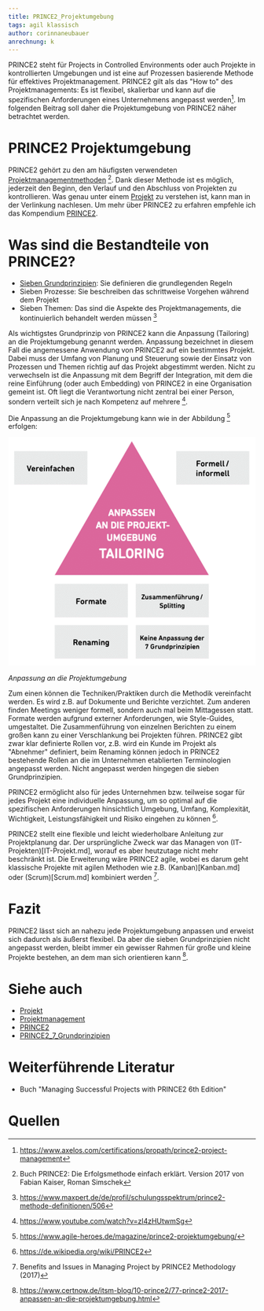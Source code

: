 ```yaml
---
title: PRINCE2_Projektumgebung
tags: agil klassisch
author: corinnaneubauer
anrechnung: k 
---
```


PRINCE2 steht für Projects in Controlled Environments oder auch Projekte in kontrollierten Umgebungen und ist eine auf Prozessen basierende Methode für effektives Projektmanagement. PRINCE2 gilt als das "How to" des Projektmanagements: Es ist flexibel, skalierbar und kann auf die spezifischen Anforderungen eines Unternehmens angepasst werden[^1]. Im folgenden Beitrag soll daher die Projektumgebung von PRINCE2 näher betrachtet werden.


# PRINCE2 Projektumgebung

PRINCE2 gehört zu den am häufigsten verwendeten [Projektmanagementmethoden](Projektmanagement.md) [^2]. Dank dieser Methode ist es möglich, jederzeit den Beginn, den Verlauf und den Abschluss von Projekten zu kontrollieren. Was genau unter einem [Projekt](Projekt.md) zu verstehen ist, kann man in der Verlinkung nachlesen. Um mehr über PRINCE2 zu erfahren empfehle ich das Kompendium [PRINCE2](PRINCE2.md). 

# Was sind die Bestandteile von PRINCE2?
* [Sieben Grundprinzipien](PRINCE2_7_Grundprinzipien.md): Sie definieren die grundlegenden Regeln
* Sieben Prozesse: Sie beschreiben das schrittweise Vorgehen während dem Projekt 
* Sieben Themen: Das sind die Aspekte des Projektmanagements, die kontinuierlich behandelt werden müssen [^3]
 
Als wichtigstes Grundprinzip von PRINCE2 kann die Anpassung (Tailoring) an die Projektumgebung genannt werden. Anpassung bezeichnet in diesem Fall die angemessene Anwendung von PRINCE2 auf ein bestimmtes Projekt. Dabei muss der Umfang von Planung und Steuerung sowie der Einsatz von Prozessen und Themen richtig auf das Projekt abgestimmt werden. Nicht zu verwechseln ist die Anpassung mit dem Begriff der Integration, mit dem die reine Einführung (oder auch Embedding) von PRINCE2 in eine Organisation gemeint ist. Oft liegt die Verantwortung nicht zentral bei einer Person, sondern verteilt sich je nach Kompetenz auf mehrere [^4]. 
 

Die Anpassung an die Projektumgebung kann wie in der Abbildung [^5] erfolgen: 

![Abbildung](PRINCE2_Projektumgebung/PRINCE2_Projektumgebung.png)

*Anpassung an die Projektumgebung*

Zum einen können die Techniken/Praktiken durch die Methodik vereinfacht werden. Es wird z.B. auf Dokumente und Berichte verzichtet. 
Zum anderen finden Meetings weniger formell, sondern auch mal beim Mittagessen statt. 
Formate werden aufgrund externer Anforderungen, wie Style-Guides, umgestaltet. 
Die Zusammenführung von einzelnen Berichten zu einem großen kann zu einer Verschlankung bei Projekten führen. 
PRINCE2 gibt zwar klar definierte Rollen vor, z.B. wird ein Kunde im Projekt als "Abnehmer" definiert, beim Renaming können jedoch in PRINCE2 bestehende Rollen an die im Unternehmen etablierten Terminologien angepasst werden. Nicht angepasst werden hingegen die sieben Grundprinzipien. 

PRINCE2 ermöglicht also für jedes Unternehmen bzw. teilweise sogar für jedes Projekt eine individuelle Anpassung, um so optimal auf die spezifischen Anforderungen hinsichtlich Umgebung, Umfang, Komplexität, Wichtigkeit, Leistungsfähigkeit und Risiko eingehen zu können [^6]. 

PRINCE2 stellt eine flexible und leicht wiederholbare Anleitung zur Projektplanung dar. Der ursprüngliche Zweck war das Managen von (IT-Projekten)[IT-Projekt.md], worauf es aber heutzutage nicht mehr beschränkt ist. Die Erweiterung wäre PRINCE2 agile, wobei es darum geht klassische Projekte mit agilen Methoden wie z.B. (Kanban)[Kanban.md] oder (Scrum)[Scrum.md] kombiniert werden [^7].  

# Fazit

PRINCE2 lässt sich an nahezu jede Projektumgebung anpassen und erweist sich dadurch als äußerst flexibel. Da aber die sieben Grundprinzipien nicht angepasst werden, bleibt immer ein gewisser Rahmen für große und kleine Projekte bestehen, an dem man sich orientieren kann [^8].



# Siehe auch

* [Projekt](Projekt.md)
* [Projektmanagement](Projektmanagement.md)
* [PRINCE2](PRINCE2.md) 
* [PRINCE2_7_Grundprinzipien](PRINCE2_7_Grundprinzipien.md)

# Weiterführende Literatur

* Buch "Managing Successful Projects with PRINCE2 6th Edition"

# Quellen

[^1]: https://www.axelos.com/certifications/propath/prince2-project-management 
[^2]: Buch PRINCE2: Die Erfolgsmethode einfach erklärt. Version 2017 von Fabian Kaiser, Roman Simschek
[^3]: https://www.maxpert.de/de/profil/schulungsspektrum/prince2-methode-definitionen/506 
[^4]: https://www.youtube.com/watch?v=zl4zHUtwmSg 
[^5]: https://www.agile-heroes.de/magazine/prince2-projektumgebung/
[^6]: https://de.wikipedia.org/wiki/PRINCE2
[^7]: Benefits and Issues in Managing Project by PRINCE2 Methodology (2017)
[^8]: https://www.certnow.de/itsm-blog/10-prince2/77-prince2-2017-anpassen-an-die-projektumgebung.html  
